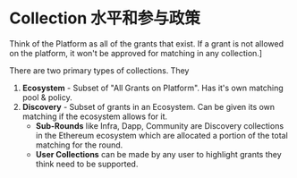 # Collection 水平和参与政策

Think of the Platform as all of the grants that exist. If a grant is not allowed on the platform, it won't be approved for matching in any collection.]

There are two primary types of collections. They

1. **Ecosystem** - Subset of "All Grants on Platform". Has it's own matching pool & policy.
2. **Discovery** - Subset of grants in an Ecosystem. Can be given its own matching if the ecosystem allows for it.
   * **Sub-Rounds** like Infra, Dapp, Community are Discovery collections in the Ethereum ecosystem which are allocated a portion of the total matching for the round.
   * **User Collections** can be made by any user to highlight grants they think need to be supported.
